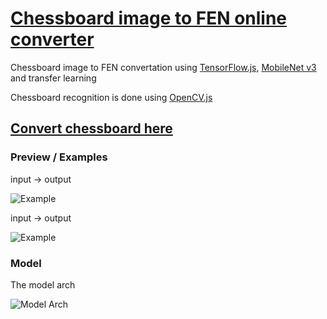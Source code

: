 # [Chessboard image to FEN online converter](https://truekendor.github.io/chessboard-image-to-fen/)

Chessboard image to FEN convertation using [TensorFlow.js](https://www.tensorflow.org/js), [MobileNet v3](https://tfhub.dev/google/tfjs-model/imagenet/mobilenet_v3_small_100_224/feature_vector/5/default/1) and transfer learning

Chessboard recognition is done using [OpenCV.js](https://docs.opencv.org/4.x/d5/d10/tutorial_js_root.html)

## [Сonvert chessboard here](https://truekendor.github.io/chessboard-image-to-fen/)

### Preview / Examples

input -> output

![Example](https://github.com/truekendor/chessboard-image-to-fen/blob/main/preview/preview_1.webp)

input -> output

![Example](https://github.com/truekendor/chessboard-image-to-fen/blob/main/preview/preview_2.webp)

### Model

The model arch

![Model Arch](https://github.com/truekendor/chessboard-image-to-fen/blob/main/assets/model_arch.webp)
